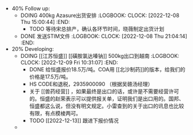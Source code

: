 - 40% Follow up:
	- DOING 400kg Azasure出货安排
	  :LOGBOOK:
	  CLOCK: [2022-12-08 Thu 15:00:44]
	  :END:
		- TODO 等待宋总排产，确认各环节时间，晓薇制定出货计划
	- DONE 发送STIM文件
	  :LOGBOOK:
	  CLOCK: [2022-12-08 Thu 21:04:14]
	  :END:
- 20% Developing:
	- DOING [[江苏恒盛]] [[磺胺氯达嗪钠]] 500kg出口到越南
	  :LOGBOOK:
	  CLOCK: [2022-12-09 Fri 10:31:07]
	  :END:
		- DONE 给恒盛报价18.5万/吨。COA用 [[北沙制药]]的版本，给我们的价格是17.5万/吨。
		- HS CODE和退税，2935900090 （根据吴赣汤经理）
		- 关于 [[兽药经营]] ，如果最终是出口的话，或许是不需要经营许可的。恒盛的赵荣表示可以提供报关单，证明我们是出口用的。国邦、恒盛都这么说，但没有明文规定。小雷查到的关于出口的讯息也比较有限，有点模棱两可。
		- TODO [[2022-12-13]] 跟进下报价情况
	-